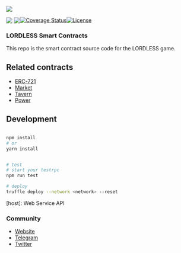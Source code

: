 [![](https://olxvlcccu.qnssl.com/blog/quxh5.png?imageslim)](https://lordless.io)


<div style="display: flex;align-items: center;" align="left">
  <a href="https://lordless.io" target="__blank">
    <img src="https://olxvlcccu.qnssl.com/blog/l4ck6.png?imageView2/1/w/40/h/40" />
  </a>
  <a style="margin-left: 5px;" href="https://travis-ci.org/lordlessio/game-contracts">
    <img src="https://img.shields.io/travis/lordlessio/game-contracts.svg?branch=master" />
  </a>
  <a href='https://coveralls.io/github/lordlessio/game-contracts?branch=master'>
    <img src='https://coveralls.io/repos/github/lordlessio/game-contracts/badge.svg?branch=master' alt='Coverage Status' />
  </a>
  <a href='LICENSE'>
    <img src='https://img.shields.io/github/license/lordlessio/LDB-NFT.svg' alt='License' />
  </a>

</div>

### LORDLESS Smart Contracts
This repo is the smart contract source code for the LORDLESS game.

## Related contracts

* [ERC-721](contracts/nft/TavernNFTs.sol)
* [Market](contracts/crowdsale/NFTsCrowdsale.sol)
* [Tavern](contracts/tavern/TavernBase.sol)
* [Power](contracts/tavern/Power.sol)


## Development 
   
```sh

npm install 
# or
yarn install


# test
# start your testrpc
npm run test

# deploy 
truffle deploy --network <network> --reset 

```
   
[host]: Web Service API


### Community
* [Website](https://lordless.io)
* [Telegram](https://t.me/lordlessio)
* [Twitter](https://twitter.com/lordlessio)

